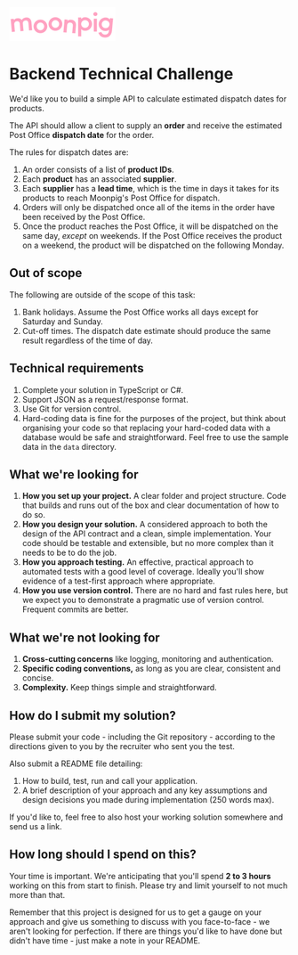 ![alt text](img/moonpig-logo.png "Moonpig")

# Backend Technical Challenge

We'd like you to build a simple API to calculate estimated dispatch dates for products.

The API should allow a client to supply an **order** and receive the estimated Post Office **dispatch date** for the order.

The rules for dispatch dates are:

1. An order consists of a list of **product IDs**.
1. Each **product** has an associated **supplier**.
1. Each **supplier** has a **lead time**, which is the time in days it takes for its products to reach Moonpig's Post Office for dispatch.
1. Orders will only be dispatched once all of the items in the order have been received by the Post Office.
1. Once the product reaches the Post Office, it will be dispatched on the same day, _except_ on weekends. If the Post Office receives the product on a weekend, the product will be dispatched on the following Monday.

## Out of scope

The following are outside of the scope of this task:

1. Bank holidays. Assume the Post Office works all days except for Saturday and Sunday.
1. Cut-off times. The dispatch date estimate should produce the same result regardless of the time of day.

## Technical requirements

1. Complete your solution in TypeScript or C#.
1. Support JSON as a request/response format.
1. Use Git for version control.
1. Hard-coding data is fine for the purposes of the project, but think about organising your code so that replacing your hard-coded data with a database would be safe and straightforward. Feel free to use the sample data in the `data` directory.

## What we're looking for

1. **How you set up your project.** A clear folder and project structure. Code that builds and runs out of the box and clear documentation of how to do so.
1. **How you design your solution.** A considered approach to both the design of the API contract and a clean, simple implementation. Your code should be testable and extensible, but no more complex than it needs to be to do the job.
1. **How you approach testing.** An effective, practical approach to automated tests with a good level of coverage. Ideally you'll show evidence of a test-first approach where appropriate.
1. **How you use version control.** There are no hard and fast rules here, but we expect you to demonstrate a pragmatic use of version control. Frequent commits are better.

## What we're not looking for

1. **Cross-cutting concerns** like logging, monitoring and authentication.
1. **Specific coding conventions,** as long as you are clear, consistent and concise.
1. **Complexity.** Keep things simple and straightforward.

## How do I submit my solution?

Please submit your code - including the Git repository - according to the directions given to you by the recruiter who sent you the test.

Also submit a README file detailing:

1. How to build, test, run and call your application.
2. A brief description of your approach and any key assumptions and design decisions you made during implementation (250 words max).

If you'd like to, feel free to also host your working solution somewhere and send us a link.

## How long should I spend on this?

Your time is important. We're anticipating that you'll spend **2 to 3 hours** working on this from start to finish. Please try and limit yourself to not much more than that.

Remember that this project is designed for us to get a gauge on your approach and give us something to discuss with you face-to-face - we aren't looking for perfection. If there are things you'd like to have done but didn't have time - just make a note in your README.

